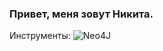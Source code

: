 ### Привет, меня зовут Никита.



Инструменты:
![Neo4J](https://img.shields.io/badge/Neo4j-008CC1?style=for-the-badge&logo=neo4j&logoColor=white)
